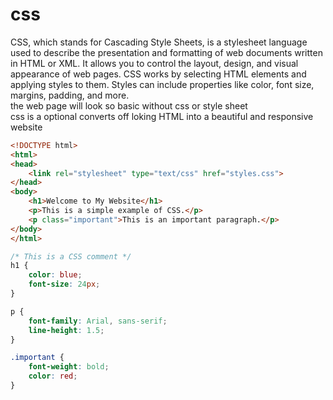 # css
CSS, which stands for Cascading Style Sheets, is a stylesheet language used to describe the presentation and formatting of web documents written in HTML or XML. It allows you to control the layout, design, and visual appearance of web pages. CSS works by selecting HTML elements and applying styles to them. Styles can include properties like color, font size, margins, padding, and more.  
the web page will look so basic without css or style sheet  
css is a optional converts off loking HTML into a  beautiful and responsive website  
```html
<!DOCTYPE html>
<html>
<head>
    <link rel="stylesheet" type="text/css" href="styles.css">
</head>
<body>
    <h1>Welcome to My Website</h1>
    <p>This is a simple example of CSS.</p>
    <p class="important">This is an important paragraph.</p>
</body>
</html>
```

```css
/* This is a CSS comment */
h1 {
    color: blue;
    font-size: 24px;
}

p {
    font-family: Arial, sans-serif;
    line-height: 1.5;
}

.important {
    font-weight: bold;
    color: red;
}
```
